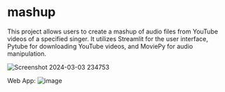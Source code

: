 # mashup
This project allows users to create a mashup of audio files from YouTube videos of a specified singer. It utilizes Streamlit for the user interface, Pytube for downloading YouTube videos, and MoviePy for audio manipulation.

![Screenshot 2024-03-03 234753](https://github.com/RiyaRaizada/mashup/assets/88757064/84636b5d-63d5-45af-9b63-85afa0305fb4)

Web App:
![image](https://github.com/RiyaRaizada/mashup/assets/88757064/c2a4c30d-c57b-4a35-a43b-d5b98f1a9b81)

